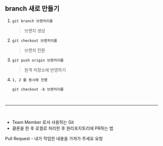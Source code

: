 ## branch 새로 만들기

1. ```git branch 브랜치이름```
    > 브랜치 생성

2. ```git checkout 브랜치이름```
    > 브랜치 전환

3. ```git push origin 브랜치이름```
    > 원격 저장소에 반영하기

4. ```1, 2 를 동시에 진행```
    
    ```git checkout -b 브랜치이름```

<br>

----
<br>

- Team Member 로서 사용하는 Git
- 클론을 한 후 로컬로 처리한 후 원리포지토리에 PR하는 법

Pull Request - 내가 작업한 내용을 가져가 주세요 요청